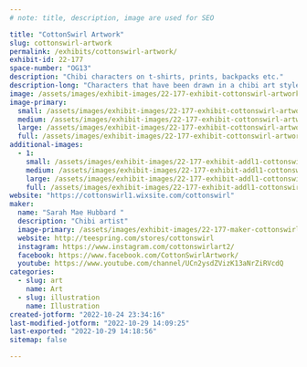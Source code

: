 ```yaml
---
# note: title, description, image are used for SEO

title: "CottonSwirl Artwork"
slug: cottonswirl-artwork
permalink: /exhibits/cottonswirl-artwork/
exhibit-id: 22-177
space-number: "OG13"
description: "Chibi characters on t-shirts, prints, backpacks etc."
description-long: "Characters that have been drawn in a chibi art style, then put on various items."
image: /assets/images/exhibit-images/22-177-exhibit-cottonswirl-artwork-20211113-104920-large.jpg
image-primary: 
  small: /assets/images/exhibit-images/22-177-exhibit-cottonswirl-artwork-20211113-104920-small.jpg
  medium: /assets/images/exhibit-images/22-177-exhibit-cottonswirl-artwork-20211113-104920-medium.jpg
  large: /assets/images/exhibit-images/22-177-exhibit-cottonswirl-artwork-20211113-104920-large.jpg
  full: /assets/images/exhibit-images/22-177-exhibit-cottonswirl-artwork-20211113-104920-full.jpg
additional-images: 
  - 1:
    small: /assets/images/exhibit-images/22-177-exhibit-addl1-cottonswirl-artwork-20220122-102941-small.jpg
    medium: /assets/images/exhibit-images/22-177-exhibit-addl1-cottonswirl-artwork-20220122-102941-medium.jpg
    large: /assets/images/exhibit-images/22-177-exhibit-addl1-cottonswirl-artwork-20220122-102941-large.jpg
    full: /assets/images/exhibit-images/22-177-exhibit-addl1-cottonswirl-artwork-20220122-102941-full.jpg
website: "https://cottonswirl1.wixsite.com/cottonswirl"
maker: 
  name: "Sarah Mae Hubbard "
  description: "Chibi artist"
  image-primary: /assets/images/exhibit-images/22-177-maker-cottonswirl-artwork-20211114-134659-medium.jpg
  website: http://teespring.com/stores/cottonswirl
  instagram: https://www.instagram.com/cottonswirlart2/
  facebook: https://www.facebook.com/CottonSwirlArtwork/
  youtube: https://www.youtube.com/channel/UCn2ysdZVizK13aNrZiRVcdQ 
categories: 
  - slug: art
    name: Art
  - slug: illustration
    name: Illustration
created-jotform: "2022-10-24 23:34:16"
last-modified-jotform: "2022-10-29 14:09:25"
last-exported: "2022-10-29 14:18:56"
sitemap: false

---
```

